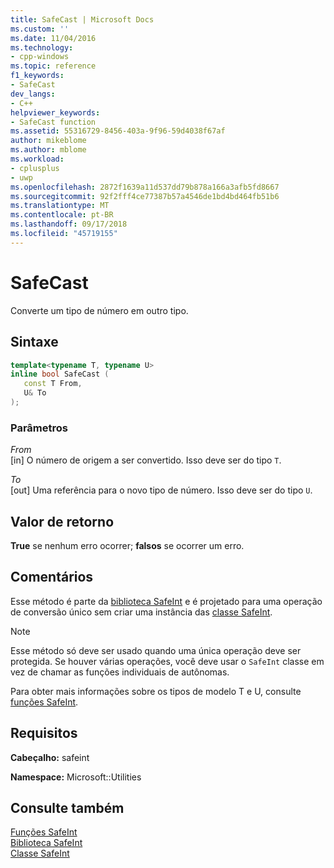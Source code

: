 ```yaml
---
title: SafeCast | Microsoft Docs
ms.custom: ''
ms.date: 11/04/2016
ms.technology:
- cpp-windows
ms.topic: reference
f1_keywords:
- SafeCast
dev_langs:
- C++
helpviewer_keywords:
- SafeCast function
ms.assetid: 55316729-8456-403a-9f96-59d4038f67af
author: mikeblome
ms.author: mblome
ms.workload:
- cplusplus
- uwp
ms.openlocfilehash: 2872f1639a11d537dd79b878a166a3afb5fd8667
ms.sourcegitcommit: 92f2fff4ce77387b57a4546de1bd4bd464fb51b6
ms.translationtype: MT
ms.contentlocale: pt-BR
ms.lasthandoff: 09/17/2018
ms.locfileid: "45719155"
---
```

# <a name="safecast"></a>SafeCast

Converte um tipo de número em outro tipo.

## <a name="syntax"></a>Sintaxe

```cpp
template<typename T, typename U>
inline bool SafeCast (
   const T From,
   U& To
);
```

### <a name="parameters"></a>Parâmetros

*From*<br/>
[in] O número de origem a ser convertido. Isso deve ser do tipo `T`.

*To*<br/>
[out] Uma referência para o novo tipo de número. Isso deve ser do tipo `U`.

## <a name="return-value"></a>Valor de retorno

**True** se nenhum erro ocorrer; **falsos** se ocorrer um erro.

## <a name="remarks"></a>Comentários

Esse método é parte da [biblioteca SafeInt](../windows/safeint-library.md) e é projetado para uma operação de conversão único sem criar uma instância das [classe SafeInt](../windows/safeint-class.md).

> [!NOTE]
> Esse método só deve ser usado quando uma única operação deve ser protegida. Se houver várias operações, você deve usar o `SafeInt` classe em vez de chamar as funções individuais de autônomas.

Para obter mais informações sobre os tipos de modelo T e U, consulte [funções SafeInt](../windows/safeint-functions.md).

## <a name="requirements"></a>Requisitos

**Cabeçalho:** safeint

**Namespace:** Microsoft::Utilities

## <a name="see-also"></a>Consulte também

[Funções SafeInt](../windows/safeint-functions.md)  
[Biblioteca SafeInt](../windows/safeint-library.md)  
[Classe SafeInt](../windows/safeint-class.md)